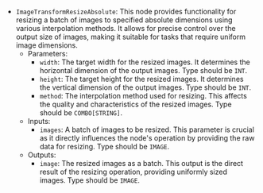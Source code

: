 - `ImageTransformResizeAbsolute`: This node provides functionality for resizing a batch of images to specified absolute dimensions using various interpolation methods. It allows for precise control over the output size of images, making it suitable for tasks that require uniform image dimensions.
    - Parameters:
        - `width`: The target width for the resized images. It determines the horizontal dimension of the output images. Type should be `INT`.
        - `height`: The target height for the resized images. It determines the vertical dimension of the output images. Type should be `INT`.
        - `method`: The interpolation method used for resizing. This affects the quality and characteristics of the resized images. Type should be `COMBO[STRING]`.
    - Inputs:
        - `images`: A batch of images to be resized. This parameter is crucial as it directly influences the node's operation by providing the raw data for resizing. Type should be `IMAGE`.
    - Outputs:
        - `image`: The resized images as a batch. This output is the direct result of the resizing operation, providing uniformly sized images. Type should be `IMAGE`.
